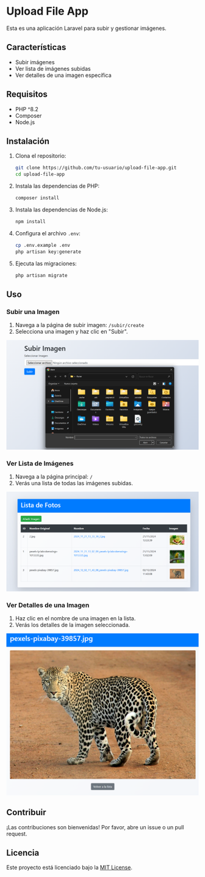# Upload File App

Esta es una aplicación Laravel para subir y gestionar imágenes.

## Características

- Subir imágenes
- Ver lista de imágenes subidas
- Ver detalles de una imagen específica

## Requisitos

- PHP ^8.2
- Composer
- Node.js

## Instalación

1. Clona el repositorio:
    ```sh
    git clone https://github.com/tu-usuario/upload-file-app.git
    cd upload-file-app
    ```

2. Instala las dependencias de PHP:
    ```sh
    composer install
    ```

3. Instala las dependencias de Node.js:
    ```sh
    npm install
    ```

4. Configura el archivo `.env`:
    ```sh
    cp .env.example .env
    php artisan key:generate
    ```

5. Ejecuta las migraciones:
    ```sh
    php artisan migrate
    ```

## Uso

### Subir una Imagen

1. Navega a la página de subir imagen: `/subir/create`
2. Selecciona una imagen y haz clic en "Subir".

![Subir Imagen](/img/captura1.png)

### Ver Lista de Imágenes

1. Navega a la página principal: `/`
2. Verás una lista de todas las imágenes subidas.

![Lista de Imágenes](/img/captura2.png)

### Ver Detalles de una Imagen

1. Haz clic en el nombre de una imagen en la lista.
2. Verás los detalles de la imagen seleccionada.

![Detalles de la Imagen](/img/captura3.png)

## Contribuir

¡Las contribuciones son bienvenidas! Por favor, abre un issue o un pull request.

## Licencia

Este proyecto está licenciado bajo la [MIT License](LICENSE).
